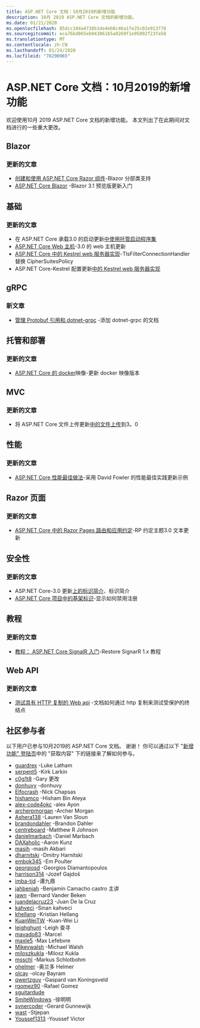 ```yaml
---
title: ASP.NET Core 文档：10月2019的新增功能
description: 10月 2019 ASP.NET Core 文档的新增功能。
ms.date: 01/21/2020
ms.openlocfilehash: 85dcc104a4738b1de4eb8c46a1fe25c02e913778
ms.sourcegitcommit: eca76bd065eb94386165a0269f1e95092f23fa58
ms.translationtype: MT
ms.contentlocale: zh-CN
ms.lasthandoff: 01/24/2020
ms.locfileid: "78290965"
---
```

# <a name="aspnet-core-docs-whats-new-for-october-2019"></a>ASP.NET Core 文档：10月2019的新增功能

欢迎使用10月 2019 ASP.NET Core 文档的新增功能。 本文列出了在此期间对文档进行的一些重大更改。

## <a name="blazor"></a>Blazor

### <a name="updated-articles"></a>更新的文章

- [创建和使用 ASP.NET Core Razor 组件](../blazor/components.md)-Blazor 分部类支持
- [ASP.NET Core Blazor](../blazor/get-started.md) -Blazor 3.1 预览版更新入门

## <a name="fundamentals"></a>基础

### <a name="updated-articles"></a>更新的文章

- 在 ASP.NET Core 承载3.0 的启动更新[中使用托管启动程序集](../fundamentals/host/platform-specific-configuration.md)
- [ASP.NET Core Web 主机](../fundamentals/host/web-host.md)-3.0 的 web 主机更新
- [ASP.NET Core 中的 Kestrel web 服务器实现](../fundamentals/servers/kestrel.md)-TlsFilterConnectionHandler 替换 CipherSuitesPolicy
- ASP.NET Core-Kestrel 配置更新[中的 Kestrel web 服务器实现](../fundamentals/servers/kestrel.md)

## <a name="grpc"></a>gRPC

### <a name="new-articles"></a>新文章

- [管理 Protobuf 引用和 dotnet-grpc](../grpc/dotnet-grpc.md) -添加 dotnet-grpc 的文档

## <a name="hosting-and-deployment"></a>托管和部署

### <a name="updated-articles"></a>更新的文章

- [ASP.NET Core 的 docker](../host-and-deploy/docker/building-net-docker-images.md)映像-更新 docker 映像版本

## <a name="mvc"></a>MVC

### <a name="updated-articles"></a>更新的文章

- 将 ASP.NET Core 文件上传更新[中的文件上传](../mvc/models/file-uploads.md)到3。0

## <a name="performance"></a>性能

### <a name="updated-articles"></a>更新的文章

- [ASP.NET Core 性能最佳做法](../performance/performance-best-practices.md)-采用 David Fowler 的性能最佳实践更新示例

## <a name="razor-pages"></a>Razor 页面

### <a name="updated-articles"></a>更新的文章

- [ASP.NET Core 中的 Razor Pages 路由和应用约定](../razor-pages/razor-pages-conventions.md)-RP 约定主题3.0 文本更新

## <a name="security"></a>安全性

### <a name="updated-articles"></a>更新的文章

- ASP.NET Core-3.0 更新[上的标识简介](../security/authentication/identity.md)、标识简介
- [ASP.NET Core 项目中的基架标识](../security/authentication/scaffold-identity.md)-显示如何禁用注册

## <a name="tutorials"></a>教程

### <a name="updated-articles"></a>更新的文章

- [教程： ASP.NET Core SignalR 入门](../tutorials/signalr.md)-Restore SignarR 1.x 教程

## <a name="web-api"></a>Web API

### <a name="updated-articles"></a>更新的文章

- [测试具有 HTTP 复制的 Web api](../web-api/http-repl.md) -文档如何通过 http 复制来测试受保护的终结点

## <a name="community-contributors"></a>社区参与者

以下用户已参与10月2019的 ASP.NET Core 文档。 谢谢！ 你可以通过以下 "[新增功能" 登陆页](index.yml)中的 "获取内容" 下的链接来了解如何参与。

- [guardrex](https://github.com/guardrex) -Luke Latham
- [serpent5](https://github.com/serpent5) -Kirk Larkin
- [c0g1t8](https://github.com/c0g1t8) -Gary 更改
- [donhuvy](https://github.com/donhuvy) -donhuvy
- [Elfocrash](https://github.com/Elfocrash) -Nick Chapsas
- [hishamco](https://github.com/hishamco) -Hisham Bin Ateya
- [alex-code4okc](https://github.com/alex-code4okc) -alex Ayon
- [archerpmorgan](https://github.com/archerpmorgan) -Archer Morgan
- [Ashera138](https://github.com/Ashera138) -Lauren Van Sloun
- [brandondahler](https://github.com/brandondahler) -Brandon Dahler
- [centreboard](https://github.com/centreboard) -Matthew R Johnson
- [danielmarbach](https://github.com/danielmarbach) -Daniel Marbach
- [DAXaholic](https://github.com/DAXaholic) -Aaron Kunz
- [masih](https://github.com/dev-masih) -masih Akbari
- [dharnitski](https://github.com/dharnitski) -Dmitry Harnitski
- [embok345](https://github.com/embok345) -Em Poulter
- [georgiosd](https://github.com/georgiosd) -Georgios Diamantopoulos
- [harrison314](https://github.com/harrison314) -Jozef Gajdoš
- [imba-tjd](https://github.com/imba-tjd) -谭九鼎
- [jahbenjah](https://github.com/jahbenjah) -Benjamín Camacho castro 主讲
- [jawn](https://github.com/jawn) -Bernard Vander Beken
- [juandelacruz23](https://github.com/juandelacruz23) -Juan De la Cruz
- [kahveci](https://github.com/kahveci) -Sinan kahveci
- [khellang](https://github.com/khellang) -Kristian Hellang
- [KuanWeiTW](https://github.com/KuanWeiTW) -Kuan-Wei Li
- [leighghunt](https://github.com/leighghunt) -Leigh 查寻
- [mavado83](https://github.com/mavado83) -Marcel
- [maxle5](https://github.com/maxle5) -Max Lefebvre
- [Mikeywalsh](https://github.com/Mikeywalsh) -Michael Walsh
- [miloszkukla](https://github.com/miloszkukla) -Milosz Kukla
- [msschl](https://github.com/msschl) -Markus Schlotbohm
- [ohelmer](https://github.com/ohelmer) -奥兰多 Helmer
- [olcay](https://github.com/olcay) -olcay Bayram
- [qwertzguy](https://github.com/qwertzguy) -Gaspard van Koningsveld
- [rgomez90](https://github.com/rgomez90) -Rafael Gomez
- [sguitardude](https://github.com/sguitardude) 
- [SmiteWindows](https://github.com/SmiteWindows) -徐明明
- [synercoder](https://github.com/synercoder) -Gerard Gunnewijk
- [wast](https://github.com/wast) -Stjepan
- [Youssef1313](https://github.com/Youssef1313) -Youssef Victor
